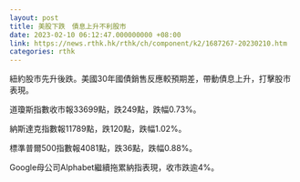 ```yaml
---
layout: post
title: 美股下跌　債息上升不利股市
date: 2023-02-10 06:12:47.000000000 +08:00
link: https://news.rthk.hk/rthk/ch/component/k2/1687267-20230210.htm
categories: rthk
---
```


紐約股市先升後跌。美國30年國債銷售反應較預期差，帶動債息上升，打擊股市表現。

道瓊斯指數收市報33699點，跌249點，跌幅0.73%。

納斯達克指數報11789點，跌120點，跌幅1.02%。

標準普爾500指數報4081點，跌36點，跌幅0.88%。

Google母公司Alphabet繼續拖累納指表現，收市跌逾4%。
